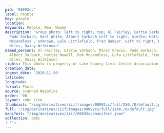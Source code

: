 ```yaml
---
pid: '00092cc'
label: People
key: people
location: 
keywords: People, Men, Women
description: 'Group photo: left to right, top; Al Fairley, Carrie Sarbach, Minor Chevis,
  Pade Sarbach, Gert White, Albert Sarbach Left to right, middle; Hattie Nowell, Rob
  Mccandless , unknown, Lulu Littlefield, Fred Badger. Left to right, bottom; Grace
  Niles, Daisy Wilkinson'
named_persons: Al Fairley, Carrie Sarbach, Minor Chevis, Pade Sarbach, Gert White,
  Albert Sarbach, Hattie Nowell, Rob Mccandless, Lulu Littlefield, Fred Badger, Grace
  Niles, Daisy Wilkinson
rights: This photo is property of Lake County Civic Center Association.
creation_date: 
ingest_date: '2020-11-30'
latitude: 
longitude: 
format: Photo
source: Scanned Negative
order: '90'
layout: cmhc_item
thumbnail: "/img/derivatives/iiif/images/00092cc/full/250,/0/default.jpg"
full: "/img/derivatives/iiif/images/00092cc/full/1140,/0/default.jpg"
manifest: "/img/derivatives/iiif/00092cc/manifest.json"
collection: cmhc
! '': 
---
```

